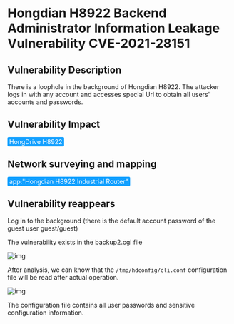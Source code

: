 # Hongdian H8922 Backend Administrator Information Leakage Vulnerability CVE-2021-28151

## Vulnerability Description

There is a loophole in the background of Hongdian H8922. The attacker logs in with any account and accesses special Url to obtain all users' accounts and passwords.

## Vulnerability Impact

<span style="background-color:rgb(18, 160, 255); padding: 2px 4px; border-radius: 3px; color: white;">HongDrive H8922</span>

## Network surveying and mapping

<span style="background-color:rgb(18, 160, 255); padding: 2px 4px; border-radius: 3px; color: white;">app:"Hongdian H8922 Industrial Router"</span>

## Vulnerability reappears

Log in to the background (there is the default account password of the guest user guest/guest)

The vulnerability exists in the backup2.cgi file



![img](https://raw.githubusercontent.com/PeiQi0/PeiQi-WIKI-Book/refs/heads/main/docs/.vuepress/../.vuepress/public/img/hd-4.png)



After analysis, we can know that the `/tmp/hdconfig/cli.conf` configuration file will be read after actual operation.



![img](https://raw.githubusercontent.com/PeiQi0/PeiQi-WIKI-Book/refs/heads/main/docs/.vuepress/../.vuepress/public/img/hd-5.png)



The configuration file contains all user passwords and sensitive configuration information.